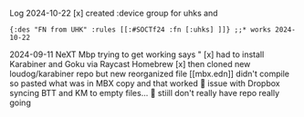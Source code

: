 Log 
2024-10-22 
[x] created :device group for uhks and 
```
{:des "FN from UHK" :rules [[:#SOCTf24 :fn [:uhks] ]]} ;;* works 2024-10-22 
```

2024-09-11 NeXT Mbp trying to get working says "
[x] had to install Karabiner and Goku via Raycast Homebrew
[x] then cloned new loudog/karabiner repo but new reorganized file [[mbx.edn]] didn't compile so pasted what was in MBX copy and that worked
💢 issue with Dropbox syncing BTT and KM to empty files...
💢 stiill don't really have repo really going
